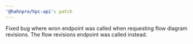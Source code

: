 ```yaml
---
'@hahnpro/hpc-api': patch
---
```


Fixed bug where wron endpoint was called when requesting flow diagram revisions. The flow revisions endpoint was called instead.
